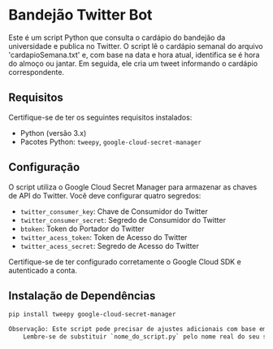 # Bandejão Twitter Bot

Este é um script Python que consulta o cardápio do bandejão da universidade e publica no Twitter. O script lê o cardápio semanal do arquivo 'cardapioSemana.txt' e, com base na data e hora atual, identifica se é hora do almoço ou jantar. Em seguida, ele cria um tweet informando o cardápio correspondente.

## Requisitos

Certifique-se de ter os seguintes requisitos instalados:

- Python (versão 3.x)
- Pacotes Python: `tweepy`, `google-cloud-secret-manager`

## Configuração

O script utiliza o Google Cloud Secret Manager para armazenar as chaves de API do Twitter. Você deve configurar quatro segredos:

- `twitter_consumer_key`: Chave de Consumidor do Twitter
- `twitter_consumer_secret`: Segredo de Consumidor do Twitter
- `btoken`: Token do Portador do Twitter
- `twitter_acess_token`: Token de Acesso do Twitter
- `twitter_acess_secret`: Segredo de Acesso do Twitter

Certifique-se de ter configurado corretamente o Google Cloud SDK e autenticado a conta.

## Instalação de Dependências

```bash
pip install tweepy google-cloud-secret-manager

Observação: Este script pode precisar de ajustes adicionais com base em mudanças futuras no formato do cardápio ou na API do Twitter. Certifique-se de verificar regularmente se há atualizações ou modificações necessárias.
    Lembre-se de substituir `nome_do_script.py` pelo nome real do seu script, se for diferente.
